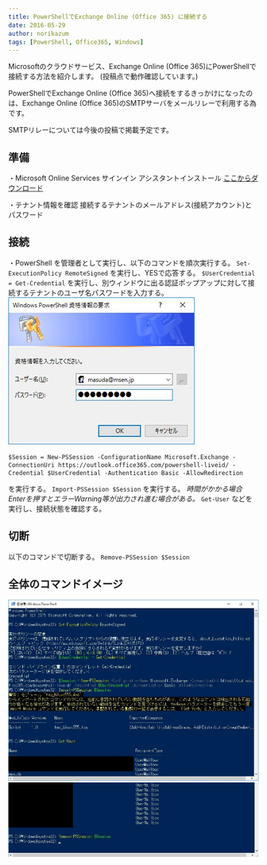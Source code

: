 ```yaml
---
title: PowerShellでExchange Online (Office 365) に接続する
date: 2016-05-29
author: norikazum
tags: [PowerShell, Office365, Windows]
---
```


Microsoftのクラウドサービス、Exchange Online (Office 365)にPowerShellで接続する方法を紹介します。
(投稿点で動作確認しています。)

PowerShellでExchange Online (Office 365)へ接続をするきっかけになったのは、Exchange Online (Office 365)のSMTPサーバをメールリレーで利用する為です。

SMTPリレーについては今後の投稿で掲載予定です。

## 準備
・Microsoft Online Services サインイン アシスタントインストール
 [ここからダウンロード](https://www.microsoft.com/ja-jp/download/details.aspx?id=28177)

・テナント情報を確認
接続するテナントのメールアドレス(接続アカウント)とパスワード

## 接続
・PowerShell を管理者として実行し、以下のコマンドを順次実行する。
`Set-ExecutionPolicy RemoteSigned` を実行し、YESで応答する。
`$UserCredential = Get-Credential` を実行し、別ウィンドウに出る認証ポップアップに対して接続するテナントのユーザ名パスワードを入力する。
![powershell-userid](images/connect-to-o365-with-powershell-1.jpg)
```
$Session = New-PSSession -ConfigurationName Microsoft.Exchange -ConnectionUri https://outlook.office365.com/powershell-liveid/ -Credential $UserCredential -Authentication Basic -AllowRedirection
```
を実行する。
`Import-PSSession $Session` を実行する。
*時間がかかる場合Enterを押すとエラーWarning等が出力され進む場合がある。*
`Get-User` などを実行し、接続状態を確認する。

## 切断
以下のコマンドで切断する。
`Remove-PSSession $Session`

## 全体のコマンドイメージ
 
![powershell-connect1](images/connect-to-o365-with-powershell-2.jpg)
![powershell-connect2](images/connect-to-o365-with-powershell-3.jpg)